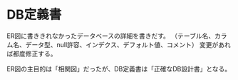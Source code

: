 # DB定義書

ER図に書ききれなかったデータベースの詳細を書きだす。
（テーブル名、カラム名、データ型、null許容、インデクス、デフォルト値、コメント）
変更があれば都度修正する。

ER図の主目的は「相関図」だったが、DB定義書は「正確なDB設計書」となる。